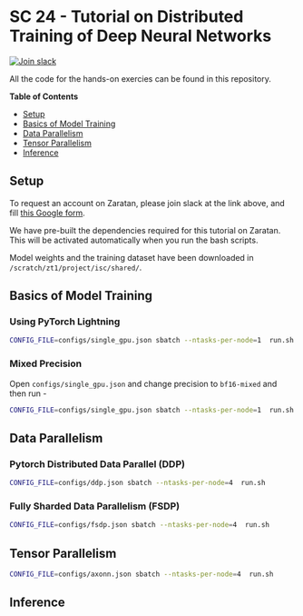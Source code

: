 # SC 24 - Tutorial on Distributed Training of Deep Neural Networks

[![Join slack](https://img.shields.io/badge/slack-axonn--users-blue)](https://join.slack.com/t/axonn-users/shared_invite/zt-2itbahk29-_Ig1JasFxnuVyfMtcC4GnA)

All the code for the hands-on exercies can be found in this repository. 

**Table of Contents**

* [Setup](#setup)
* [Basics of Model Training](#basics-of-model-training)
* [Data Parallelism](#data-parallelism)
* [Tensor Parallelism](#tensor-parallelism)
* [Inference](#inference)

## Setup 

To request an account on Zaratan, please join slack at the link above, and fill [this Google form]().

We have pre-built the dependencies required for this tutorial on Zaratan. This
will be activated automatically when you run the bash scripts.

Model weights and the training dataset have 
been downloaded in `/scratch/zt1/project/isc/shared/`.

## Basics of Model Training

### Using PyTorch Lightning

```bash
CONFIG_FILE=configs/single_gpu.json sbatch --ntasks-per-node=1  run.sh
```

### Mixed Precision
Open `configs/single_gpu.json` and change precision to `bf16-mixed` and then run - 

```bash
CONFIG_FILE=configs/single_gpu.json sbatch --ntasks-per-node=1  run.sh
```


## Data Parallelism

### Pytorch Distributed Data Parallel (DDP)

```bash
CONFIG_FILE=configs/ddp.json sbatch --ntasks-per-node=4  run.sh
```

### Fully Sharded Data Parallelism (FSDP)


```bash
CONFIG_FILE=configs/fsdp.json sbatch --ntasks-per-node=4  run.sh
```

## Tensor Parallelism

```bash
CONFIG_FILE=configs/axonn.json sbatch --ntasks-per-node=4  run.sh
```

## Inference

```bash
```
